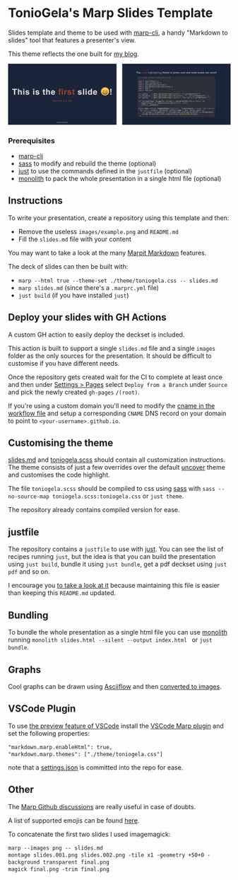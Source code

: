# TonioGela's Marp Slides Template

Slides template and theme to be used with [marp-cli], a handy "Markdown to slides" tool that features a presenter's view.

This theme reflects the one built for [my blog](https://toniogela.dev).

![example](./images/example.png)

### Prerequisites
- [marp-cli](https://github.com/marp-team/marp-cli)
- [sass] to modify and rebuild the theme (optional)
- [just] to use the commands defined in the `justfile` (optional)
- [monolith] to pack the whole presentation in a single html file (optional)

## Instructions

To write your presentation, create a repository using this template and then:
- Remove the useless `images/example.png` and `README.md`
- Fill the `slides.md` file with your content

You may want to take a look at the many [Marpit Markdown](https://marpit.marp.app/markdown) features.

The deck of slides can then be built with:
- `marp --html true --theme-set ./theme/toniogela.css -- slides.md`
- `marp slides.md` (since there's a `.marprc.yml` file)
- `just build` (if you have installed `just`)

## Deploy your slides with GH Actions

A custom GH action to easily deploy the deckset is included.

This action is built to support a single `slides.md` file and a single `images` folder as the only sources for the presentation. It should be difficult to customise if you have different needs.

Once the repository gets created wait for the CI to complete at least once and then under [Settings > Pages](/settings/pages) select `Deploy from a Branch` under `Source` and pick the newly created `gh-pages` `/(root)`.

If you're using a custom domain you'll need to modify the [cname in the workflow file](./.github/workflows/pages.yml#L41) and setup a corresponding `CNAME` DNS record on your domain to point to `<your-username>.github.io`.

## Customising the theme
[slides.md](./slides.md) and [toniogela.scss](./theme/toniogela.scss) should contain all customization instructions. The theme consists of just a few overrides over the default [uncover](https://github.com/marp-team/marp-core/blob/main/themes/uncover.scss) theme and customises the code highlight.

The file `toniogela.scss` should be compiled to css using [sass](https://sass-lang.com/install) with `sass --no-source-map toniogela.scss:toniogela.css` or `just theme`.

The repository already contains compiled version for ease.

## justfile
The repository contains a `justfile` to use with [just]. You can see the list of recipes running `just`, but the idea is that you can build the presentation using `just build`, bundle it using `just bundle`, get a pdf deckset using `just pdf` and so on.

I encourage you [to take a look at it](./justfile) because maintaining this file is easier than keeping this `README.md` updated.

## Bundling
To bundle the whole presentation as a single html file you can use [monolith] running `monolith slides.html --silent --output index.html ` or `just bundle`.

## Graphs
Cool graphs can be drawn using [Asciiflow] and then [converted to images](https://shaky.github.bushong.net/).

## VSCode Plugin
To use [the preview feature of VSCode](https://github.com/marp-team/marp-vscode#preview-marp-markdown) install the [VSCode Marp plugin](https://marketplace.visualstudio.com/items?itemName=marp-team.marp-vscode) and set the following properties:

```
"markdown.marp.enableHtml": true,
"markdown.marp.themes": ["./theme/toniogela.css"]
```
note that a [settings.json](.vscode/settings.json) is committed into the repo for ease.

## Other
The [Marp Github discussions](https://github.com/marp-team/marp/discussions) are really useful in case of doubts.

A list of supported emojis can be found [here](https://github.com/markdown-it/markdown-it-emoji/blob/3.0.0/lib/data/full.mjs).

To concatenate the first two slides I used imagemagick:
```
marp --images png -- slides.md
montage slides.001.png slides.002.png -tile x1 -geometry +50+0 -background transparent final.png
magick final.png -trim final.png
```

[marp-cli]: https://github.com/marp-team/marp-cli
[monolith]: https://github.com/Y2Z/monolith
[Asciiflow]: https://asciiflow.com/#/
[just]: https://github.com/casey/just
[sass]: https://sass-lang.com/install